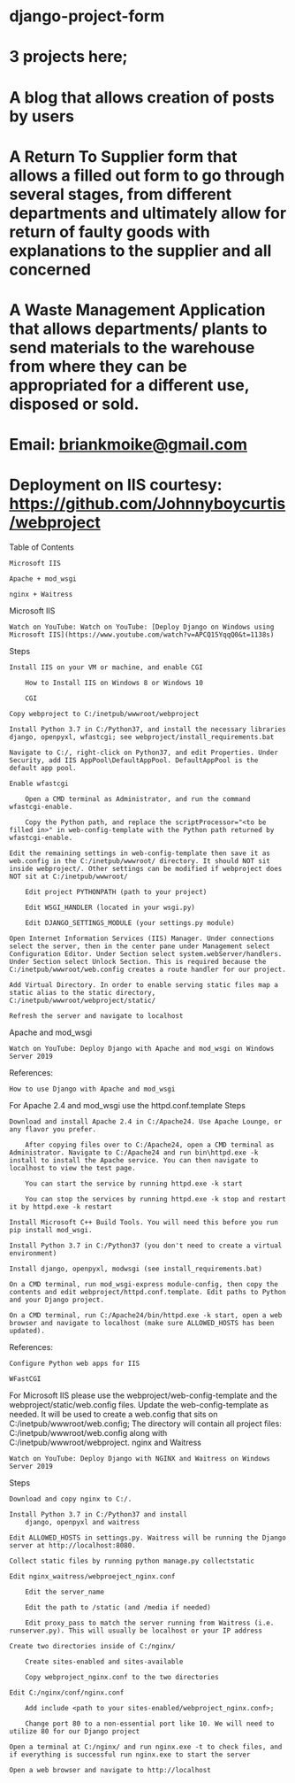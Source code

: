 ﻿# django-project-form
# 3 projects here;
# A blog that allows creation of posts by users
# A Return To Supplier form that allows a filled out form to go through several stages, from different departments and ultimately allow for return of faulty goods with explanations to the supplier and all concerned
# A Waste Management Application that allows departments/ plants to send materials to the warehouse from where they can be appropriated for a different use, disposed or sold.

# Email: briankmoike@gmail.com

# Deployment on IIS courtesy: https://github.com/Johnnyboycurtis/webproject
Table of Contents

    Microsoft IIS

    Apache + mod_wsgi

    nginx + Waitress

Microsoft IIS

    Watch on YouTube: Watch on YouTube: [Deploy Django on Windows using Microsoft IIS](https://www.youtube.com/watch?v=APCQ15YqqQ0&t=1138s)

Steps

    Install IIS on your VM or machine, and enable CGI

        How to Install IIS on Windows 8 or Windows 10

        CGI

    Copy webproject to C:/inetpub/wwwroot/webproject

    Install Python 3.7 in C:/Python37, and install the necessary libraries django, openpyxl, wfastcgi; see webproject/install_requirements.bat

    Navigate to C:/, right-click on Python37, and edit Properties. Under Security, add IIS AppPool\DefaultAppPool. DefaultAppPool is the default app pool.

    Enable wfastcgi

        Open a CMD terminal as Administrator, and run the command wfastcgi-enable.

        Copy the Python path, and replace the scriptProcessor="<to be filled in>" in web-config-template with the Python path returned by wfastcgi-enable.

    Edit the remaining settings in web-config-template then save it as web.config in the C:/inetpub/wwwroot/ directory. It should NOT sit inside webproject/. Other settings can be modified if webproject does NOT sit at C:/inetpub/wwwroot/

        Edit project PYTHONPATH (path to your project)

        Edit WSGI_HANDLER (located in your wsgi.py)

        Edit DJANGO_SETTINGS_MODULE (your settings.py module)

    Open Internet Information Services (IIS) Manager. Under connections select the server, then in the center pane under Management select Configuration Editor. Under Section select system.webServer/handlers. Under Section select Unlock Section. This is required because the C:/inetpub/wwwroot/web.config creates a route handler for our project.

    Add Virtual Directory. In order to enable serving static files map a static alias to the static directory, C:/inetpub/wwwroot/webproject/static/

    Refresh the server and navigate to localhost

Apache and mod_wsgi

    Watch on YouTube: Deploy Django with Apache and mod_wsgi on Windows Server 2019

References:

    How to use Django with Apache and mod_wsgi

For Apache 2.4 and mod_wsgi use the httpd.conf.template
Steps

    Download and install Apache 2.4 in C:/Apache24. Use Apache Lounge, or any flavor you prefer.

        After copying files over to C:/Apache24, open a CMD terminal as Administrator. Navigate to C:/Apache24 and run bin\httpd.exe -k install to install the Apache service. You can then navigate to localhost to view the test page.

        You can start the service by running httpd.exe -k start

        You can stop the services by running httpd.exe -k stop and restart it by httpd.exe -k restart

    Install Microsoft C++ Build Tools. You will need this before you run pip install mod_wsgi.

    Install Python 3.7 in C:/Python37 (you don't need to create a virtual environment)

    Install django, openpyxl, modwsgi (see install_requirements.bat)

    On a CMD terminal, run mod_wsgi-express module-config, then copy the contents and edit webproject/httpd.conf.template. Edit paths to Python and your Django project.

    On a CMD terminal, run C:/Apache24/bin/httpd.exe -k start, open a web browser and navigate to localhost (make sure ALLOWED_HOSTS has been updated).

References:

    Configure Python web apps for IIS

    WFastCGI

For Microsoft IIS please use the webproject/web-config-template and the webproject/static/web.config files. Update the web-config-template as needed. It will be used to create a web.config that sits on C:/inetpub/wwwroot/web.config; The directory will contain all project files: C:/inetpub/wwwroot/web.config along with C:/inetpub/wwwroot/webproject.
nginx and Waitress

    Watch on YouTube: Deploy Django with NGINX and Waitress on Windows Server 2019

Steps

    Download and copy nginx to C:/.

    Install Python 3.7 in C:/Python37 and install
        django, openpyxl and waitress

    Edit ALLOWED_HOSTS in settings.py. Waitress will be running the Django server at http://localhost:8080.

    Collect static files by running python manage.py collectstatic

    Edit nginx_waitress/webproeject_nginx.conf

        Edit the server_name

        Edit the path to /static (and /media if needed)

        Edit proxy_pass to match the server running from Waitress (i.e. runserver.py). This will usually be localhost or your IP address

    Create two directories inside of C:/nginx/

        Create sites-enabled and sites-available

        Copy webproject_nginx.conf to the two directories

    Edit C:/nginx/conf/nginx.conf

        Add include <path to your sites-enabled/webproject_nginx.conf>;

        Change port 80 to a non-essential port like 10. We will need to utilize 80 for our Django project

    Open a terminal at C:/nginx/ and run nginx.exe -t to check files, and if everything is successful run nginx.exe to start the server

    Open a web browser and navigate to http://localhost
